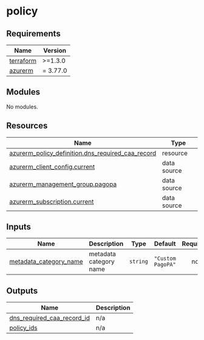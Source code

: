 # policy

<!-- markdownlint-disable -->
<!-- BEGINNING OF PRE-COMMIT-TERRAFORM DOCS HOOK -->
## Requirements

| Name | Version |
|------|---------|
| <a name="requirement_terraform"></a> [terraform](#requirement\_terraform) | >=1.3.0 |
| <a name="requirement_azurerm"></a> [azurerm](#requirement\_azurerm) | = 3.77.0 |

## Modules

No modules.

## Resources

| Name | Type |
|------|------|
| [azurerm_policy_definition.dns_required_caa_record](https://registry.terraform.io/providers/hashicorp/azurerm/3.77.0/docs/resources/policy_definition) | resource |
| [azurerm_client_config.current](https://registry.terraform.io/providers/hashicorp/azurerm/3.77.0/docs/data-sources/client_config) | data source |
| [azurerm_management_group.pagopa](https://registry.terraform.io/providers/hashicorp/azurerm/3.77.0/docs/data-sources/management_group) | data source |
| [azurerm_subscription.current](https://registry.terraform.io/providers/hashicorp/azurerm/3.77.0/docs/data-sources/subscription) | data source |

## Inputs

| Name | Description | Type | Default | Required |
|------|-------------|------|---------|:--------:|
| <a name="input_metadata_category_name"></a> [metadata\_category\_name](#input\_metadata\_category\_name) | metadata category name | `string` | `"Custom PagoPA"` | no |

## Outputs

| Name | Description |
|------|-------------|
| <a name="output_dns_required_caa_record_id"></a> [dns\_required\_caa\_record\_id](#output\_dns\_required\_caa\_record\_id) | n/a |
| <a name="output_policy_ids"></a> [policy\_ids](#output\_policy\_ids) | n/a |
<!-- END OF PRE-COMMIT-TERRAFORM DOCS HOOK -->
